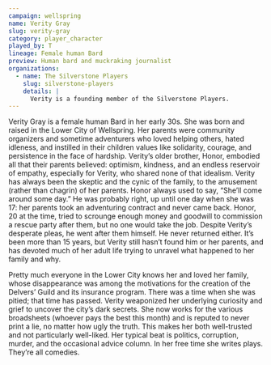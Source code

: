 ```yaml
---
campaign: wellspring
name: Verity Gray
slug: verity-gray
category: player_character
played_by: T
lineage: Female human Bard
preview: Human bard and muckraking journalist
organizations:
  - name: The Silverstone Players
    slug: silverstone-players
    details: |
      Verity is a founding member of the Silverstone Players.
---
```


Verity Gray is a female human Bard in her early 30s. She was born and raised in the Lower City of Wellspring. Her parents were community organizers and sometime adventurers who loved helping others, hated idleness, and instilled in their children values like solidarity, courage, and persistence in the face of hardship. Verity’s older brother, Honor, embodied all that their parents believed: optimism, kindness, and an endless reservoir of empathy, especially for Verity, who shared none of that idealism. Verity has always been the skeptic and the cynic of the family, to the amusement (rather than chagrin) of her parents. Honor always used to say, “She’ll come around some day.” He was probably right, up until one day when she was 17: her parents took an adventuring contract and never came back. Honor, 20 at the time, tried to scrounge enough money and goodwill to commission a rescue party after them, but no one would take the job. Despite Verity’s desperate pleas, he went after them himself. He never returned either. It’s been more than 15 years, but Verity still hasn’t found him or her parents, and has devoted much of her adult life trying to unravel what happened to her family and why.

Pretty much everyone in the Lower City knows her and loved her family, whose disappearance was among the motivations for the creation of the Delvers’ Guild and its insurance program. There was a time when she was pitied; that time has passed. Verity weaponized her underlying curiosity and grief to uncover the city’s dark secrets. She now works for the various broadsheets (whoever pays the best this month) and is reputed to never print a lie, no matter how ugly the truth. This makes her both well-trusted and not particularly well-liked. Her typical beat is politics, corruption, murder, and the occasional advice column. In her free time she writes plays. They’re all comedies.
